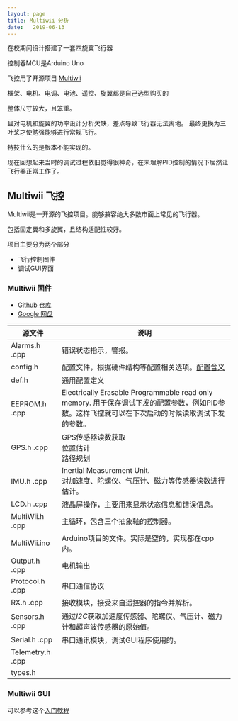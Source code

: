 ```yaml
---
layout: page
title: Multiwii 分析
date:   2019-06-13
---
```


<!---
版本    日期    作者    描述
v1.0    2019.06.13  lous    文件创建

-->

在校期间设计搭建了一套四旋翼飞行器

控制器MCU是Arduino Uno

飞控用了开源项目 [Multiwii](http://www.multiwii.com/wiki/?title=Main_Page)

框架、电机、电调、电池、遥控、旋翼都是自己选型购买的

整体尺寸较大，且笨重。

且对电机和旋翼的功率设计分析欠缺，差点导致飞行器无法离地。
最终更换为三叶桨才使勉强能够进行常规飞行。

特技什么的是根本不能实现的。

现在回想起来当时的调试过程依旧觉得很神奇，在未理解PID控制的情况下居然让飞行器正常工作了。

## Multiwii 飞控

Multiwii是一开源的飞控项目。能够兼容绝大多数市面上常见的飞行器。

包括固定翼和多旋翼，且结构适配性较好。

项目主要分为两个部分

- 飞行控制固件
- 调试GUI界面

### Multiwii 固件

- [Github 仓库](https://github.com/multiwii/multiwii-firmware) 
- [Google 网盘](https://code.google.com/archive/p/multiwii/)


|源文件|说明|
--|--
Alarms.h .cpp|错误状态指示，警报。
config.h | 配置文件，根据硬件结构等配置相关选项。[配置含义](https://www.cnblogs.com/Tranquilty/p/4848853.html)
def.h | 通用配置定义
EEPROM.h .cpp |Electrically Erasable Programmable read only memory. 用于保存调试下发的配置参数，例如PID参数。这样飞控就可以在下次启动的时候读取调试下发的参数。
GPS.h .cpp | GPS传感器读数获取 <br> 位置估计 <br> 路径规划
IMU.h .cpp | Inertial Measurement Unit.<br> 对加速度、陀螺仪、气压计、磁力等传感器读数进行估计。
LCD.h .cpp |液晶屏操作，主要用来显示状态信息和错误信息。
MultiWii.h .cpp |主循环，包含三个抽象轴的控制器。
MultiWii.ino | Arduino项目的文件。实际是空的，实现都在cpp内。
Output.h .cpp | 电机输出
Protocol.h .cpp | 串口通信协议
RX.h .cpp | 接收模块，接受来自遥控器的指令并解析。
Sensors.h .cpp | 通过*I2C*获取加速度传感器、陀螺仪、气压计、磁力计和超声波传感器的原始值。
Serial.h .cpp | 串口通讯模块，调试GUI程序使用的。
Telemetry.h .cpp | 
types.h|


### Multiwii GUI 

可以参考这个[入门教程](https://blog.csdn.net/yjy728/article/details/69934993)

